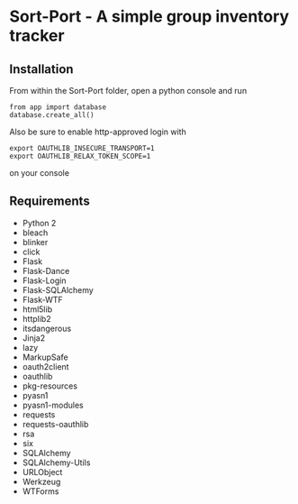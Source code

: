 # Sort-Port - A simple group inventory tracker


## Installation
  From within the Sort-Port folder, open a python console and run
  ```
from app import database
database.create_all()
  ```

  Also be sure to enable http-approved login with
  ```
  export OAUTHLIB_INSECURE_TRANSPORT=1
export OAUTHLIB_RELAX_TOKEN_SCOPE=1
  ```
  on your console

## Requirements
 * Python 2
 * bleach
 * blinker
 * click
 * Flask
 * Flask-Dance
 * Flask-Login
 * Flask-SQLAlchemy
 * Flask-WTF
 * html5lib
 * httplib2
 * itsdangerous
 * Jinja2
 * lazy
 * MarkupSafe
 * oauth2client
 * oauthlib
 * pkg-resources
 * pyasn1
 * pyasn1-modules
 * requests
 * requests-oauthlib
 * rsa
 * six
 * SQLAlchemy
 * SQLAlchemy-Utils
 * URLObject
 * Werkzeug
 * WTForms
